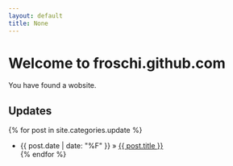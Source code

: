 ```yaml
---
layout: default
title: None
---
```

# Welcome to froschi.github.com

You have found a wobsite.

## Updates

{% for post in site.categories.update %}
* {{ post.date | date: "%F" }}</span> &raquo; <a href="{{ post.url }}">{{ post.title }}</a></li>
{% endfor %}

